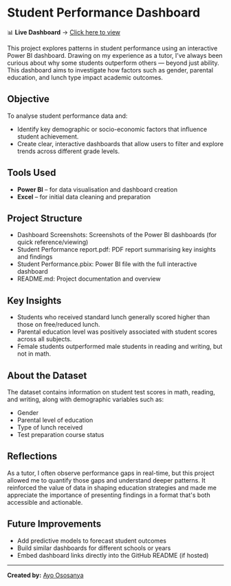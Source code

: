 # Student Performance Dashboard

📊 **Live Dashboard** → [Click here to view](https://app.powerbi.com/groups/me/reports/bb64870e-792b-46d8-90f6-8708b81e95eb?ctid=10beae7a-0de7-44b4-96cf-75eb43c9f291&pbi_source=linkShare)


This project explores patterns in student performance using an interactive Power BI dashboard. Drawing on my experience as a tutor, I’ve always been curious about why some students outperform others — beyond just ability. This dashboard aims to investigate how factors such as gender, parental education, and lunch type impact academic outcomes.

##  Objective

To analyse student performance data and:
- Identify key demographic or socio-economic factors that influence student achievement.
- Create clear, interactive dashboards that allow users to filter and explore trends across different grade levels.

##  Tools Used
- **Power BI** – for data visualisation and dashboard creation
- **Excel** – for initial data cleaning and preparation

##  Project Structure
- Dashboard Screenshots: Screenshots of the Power BI dashboards (for quick reference/viewing)
-  Student Performance report.pdf: PDF report summarising key insights and findings
- Student Performance.pbix: Power BI file with the full interactive dashboard
- README.md: Project documentation and overview


##  Key Insights

- Students who received standard lunch generally scored higher than those on free/reduced lunch.
- Parental education level was positively associated with student scores across all subjects.
- Female students outperformed male students in reading and writing, but not in math.

##  About the Dataset

The dataset contains information on student test scores in math, reading, and writing, along with demographic variables such as:
- Gender
- Parental level of education
- Type of lunch received
- Test preparation course status

##  Reflections

As a tutor, I often observe performance gaps in real-time, but this project allowed me to quantify those gaps and understand deeper patterns. It reinforced the value of data in shaping education strategies and made me appreciate the importance of presenting findings in a format that's both accessible and actionable.

##  Future Improvements

- Add predictive models to forecast student outcomes
- Build similar dashboards for different schools or years
- Embed dashboard links directly into the GitHub README (if hosted)

---

**Created by:** [Ayo Ososanya](https://github.com/ayoososanya)  



